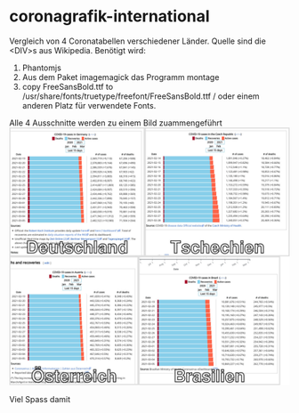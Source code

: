 # coronagrafik-international
Vergleich von 4 Coronatabellen verschiedener Länder. Quelle sind die \<DIV\>s aus Wikipedia.
  Benötigt wird:
  
  1. Phantomjs
  2. Aus dem Paket imagemagick das Programm montage
  3. copy FreeSansBold.ttf to /usr/share/fonts/truetype/freefont/FreeSansBold.ttf  / oder einem anderen Platz für verwendete Fonts.

 Alle 4 Ausschnitte werden zu einem Bild zuammengeführt
![alt text](https://github.com/dewomser/coronagrafik-international/blob/origin/dc.jpg "Coronavergleich")

Viel Spass damit
